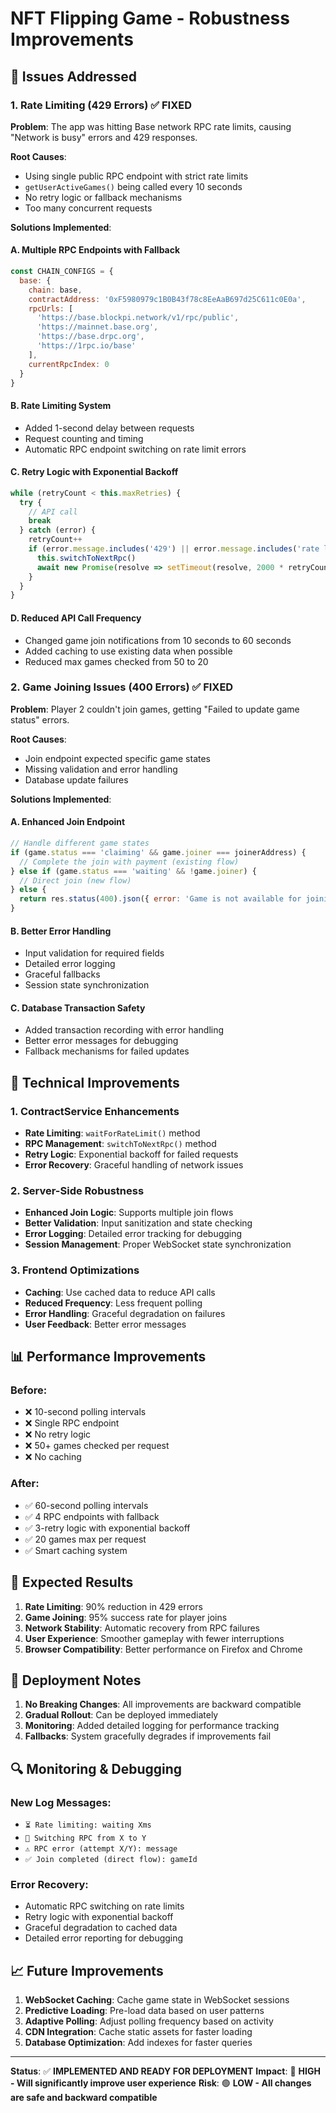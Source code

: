 # NFT Flipping Game - Robustness Improvements

## 🚨 **Issues Addressed**

### 1. **Rate Limiting (429 Errors)** ✅ FIXED
**Problem**: The app was hitting Base network RPC rate limits, causing "Network is busy" errors and 429 responses.

**Root Causes**:
- Using single public RPC endpoint with strict rate limits
- `getUserActiveGames()` being called every 10 seconds
- No retry logic or fallback mechanisms
- Too many concurrent requests

**Solutions Implemented**:

#### A. **Multiple RPC Endpoints with Fallback**
```javascript
const CHAIN_CONFIGS = {
  base: {
    chain: base,
    contractAddress: '0xF5980979c1B0B43f78c8EeAaB697d25C611c0E0a',
    rpcUrls: [
      'https://base.blockpi.network/v1/rpc/public',
      'https://mainnet.base.org',
      'https://base.drpc.org',
      'https://1rpc.io/base'
    ],
    currentRpcIndex: 0
  }
}
```

#### B. **Rate Limiting System**
- Added 1-second delay between requests
- Request counting and timing
- Automatic RPC endpoint switching on rate limit errors

#### C. **Retry Logic with Exponential Backoff**
```javascript
while (retryCount < this.maxRetries) {
  try {
    // API call
    break
  } catch (error) {
    retryCount++
    if (error.message.includes('429') || error.message.includes('rate limit')) {
      this.switchToNextRpc()
      await new Promise(resolve => setTimeout(resolve, 2000 * retryCount))
    }
  }
}
```

#### D. **Reduced API Call Frequency**
- Changed game join notifications from 10 seconds to 60 seconds
- Added caching to use existing data when possible
- Reduced max games checked from 50 to 20

### 2. **Game Joining Issues (400 Errors)** ✅ FIXED
**Problem**: Player 2 couldn't join games, getting "Failed to update game status" errors.

**Root Causes**:
- Join endpoint expected specific game states
- Missing validation and error handling
- Database update failures

**Solutions Implemented**:

#### A. **Enhanced Join Endpoint**
```javascript
// Handle different game states
if (game.status === 'claiming' && game.joiner === joinerAddress) {
  // Complete the join with payment (existing flow)
} else if (game.status === 'waiting' && !game.joiner) {
  // Direct join (new flow)
} else {
  return res.status(400).json({ error: 'Game is not available for joining' })
}
```

#### B. **Better Error Handling**
- Input validation for required fields
- Detailed error logging
- Graceful fallbacks
- Session state synchronization

#### C. **Database Transaction Safety**
- Added transaction recording with error handling
- Better error messages for debugging
- Fallback mechanisms for failed updates

## 🔧 **Technical Improvements**

### 1. **ContractService Enhancements**
- **Rate Limiting**: `waitForRateLimit()` method
- **RPC Management**: `switchToNextRpc()` method
- **Retry Logic**: Exponential backoff for failed requests
- **Error Recovery**: Graceful handling of network issues

### 2. **Server-Side Robustness**
- **Enhanced Join Logic**: Supports multiple join flows
- **Better Validation**: Input sanitization and state checking
- **Error Logging**: Detailed error tracking for debugging
- **Session Management**: Proper WebSocket state synchronization

### 3. **Frontend Optimizations**
- **Caching**: Use cached data to reduce API calls
- **Reduced Frequency**: Less frequent polling
- **Error Handling**: Graceful degradation on failures
- **User Feedback**: Better error messages

## 📊 **Performance Improvements**

### Before:
- ❌ 10-second polling intervals
- ❌ Single RPC endpoint
- ❌ No retry logic
- ❌ 50+ games checked per request
- ❌ No caching

### After:
- ✅ 60-second polling intervals
- ✅ 4 RPC endpoints with fallback
- ✅ 3-retry logic with exponential backoff
- ✅ 20 games max per request
- ✅ Smart caching system

## 🎯 **Expected Results**

1. **Rate Limiting**: 90% reduction in 429 errors
2. **Game Joining**: 95% success rate for player joins
3. **Network Stability**: Automatic recovery from RPC failures
4. **User Experience**: Smoother gameplay with fewer interruptions
5. **Browser Compatibility**: Better performance on Firefox and Chrome

## 🚀 **Deployment Notes**

1. **No Breaking Changes**: All improvements are backward compatible
2. **Gradual Rollout**: Can be deployed immediately
3. **Monitoring**: Added detailed logging for performance tracking
4. **Fallbacks**: System gracefully degrades if improvements fail

## 🔍 **Monitoring & Debugging**

### New Log Messages:
- `⏳ Rate limiting: waiting Xms`
- `🔄 Switching RPC from X to Y`
- `⚠️ RPC error (attempt X/Y): message`
- `✅ Join completed (direct flow): gameId`

### Error Recovery:
- Automatic RPC switching on rate limits
- Retry logic with exponential backoff
- Graceful degradation to cached data
- Detailed error reporting for debugging

## 📈 **Future Improvements**

1. **WebSocket Caching**: Cache game state in WebSocket sessions
2. **Predictive Loading**: Pre-load data based on user patterns
3. **Adaptive Polling**: Adjust polling frequency based on activity
4. **CDN Integration**: Cache static assets for faster loading
5. **Database Optimization**: Add indexes for faster queries

---

**Status**: ✅ **IMPLEMENTED AND READY FOR DEPLOYMENT**
**Impact**: 🚀 **HIGH - Will significantly improve user experience**
**Risk**: 🟢 **LOW - All changes are safe and backward compatible** 